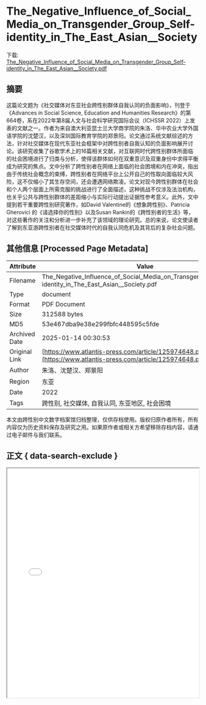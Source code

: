 # The_Negative_Influence_of_Social_Media_on_Transgender_Group_Self-identity_in_The_East_Asian__Society

<!-- tcd_download_link -->
下载: [The_Negative_Influence_of_Social_Media_on_Transgender_Group_Self-identity_in_The_East_Asian__Society.pdf](The_Negative_Influence_of_Social_Media_on_Transgender_Group_Self-identity_in_The_East_Asian__Society.pdf)
<!-- tcd_download_link_end -->

## 摘要

<!-- tcd_abstract -->
这篇论文题为《社交媒体对东亚社会跨性别群体自我认同的负面影响》，刊登于《Advances in Social Science, Education and Humanities Research》的第664卷，系在2022年第8届人文与社会科学研究国际会议（ICHSSR 2022）上发表的文献之一。作者为来自澳大利亚昆士兰大学商学院的朱洛、华中农业大学外国语学院的沈楚汉，以及深圳国际教育学院的郑景阳。论文通过系统文献综述的方法，针对社交媒体在现代东亚社会框架中对跨性别者自我认知的负面影响展开讨论。该研究收集了谷歌学术上的16篇相关文献，对互联网时代跨性别群体所面临的社会困境进行了归类与分析，使得该群体如何在双重意识及双重身份中求得平衡成为研究的焦点。文中分析了跨性别者在网络上面临的社会困境和内在冲突，指出由于传统社会概念的束缚，跨性别者在网络平台上公开自己的性取向面临较大风险，这不仅缩小了其生存空间，还会遭遇网络欺凌。论文对现今跨性别群体在社会和个人两个层面上所需克服的挑战进行了全面描述，这种挑战不仅涉及法治机构，也关乎公共与跨性别群体的差距缩小与实际行动提出证据性参考意义。此外，文中提到若干重要跨性别研究著作，如David Valentine的《想象跨性别》、Patricia Gherovici 的《请选择你的性别》以及Susan Rankin的《跨性别者的生活》等，对这些著作的关注和分析进一步补充了该领域的理论研究。总的来说，论文使读者了解到东亚游跨性别者在社交媒体时代的自我认同危机及其背后的复杂社会问题。

<!-- tcd_abstract_end -->

## 其他信息 [Processed Page Metadata]

| Attribute       | Value                                  |
|-----------------|----------------------------------------|
| Filename        | The_Negative_Influence_of_Social_Media_on_Transgender_Group_Self-identity_in_The_East_Asian__Society.pdf                             |
| Type            | document                                 |
| Format          | PDF Document                               |
| Size            | 312588 bytes                           |
| MD5             | 53e467dba9e38e299fbfc448595c5fde                                  |
| Archived Date   | 2025-01-14 00:30:53                             |
| Original Link   | [https://www.atlantis-press.com/article/125974648.pdf](https://www.atlantis-press.com/article/125974648.pdf)                         |
| Author          | 朱洛、沈楚汉、郑景阳                               |
| Region          | 东亚                               |
| Date            | 2022                                 |
| Tags            | 跨性别, 社交媒体, 自我认同, 东亚地区, 社会困境                                 |

本文由跨性别中文数字档案馆归档整理，仅供存档使用。版权归原作者所有，所有内容仅为历史资料保存及研究之用。如果原作者或相关方希望移除存档内容，请通过电子邮件与我们联系。

## 正文 { data-search-exclude }

<!-- tcd_main_text -->
<iframe src="../The_Negative_Influence_of_Social_Media_on_Transgender_Group_Self-identity_in_The_East_Asian__Society.pdf" width="100%" height="600px">
    <p>无法显示PDF，请下载查看。</p>
</iframe>
<!-- tcd_main_text_end -->

